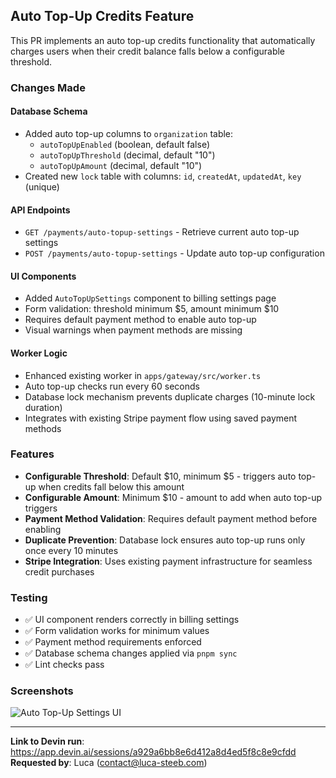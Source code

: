 ## Auto Top-Up Credits Feature

This PR implements an auto top-up credits functionality that automatically charges users when their credit balance falls below a configurable threshold.

### Changes Made

#### Database Schema

- Added auto top-up columns to `organization` table:
  - `autoTopUpEnabled` (boolean, default false)
  - `autoTopUpThreshold` (decimal, default "10")
  - `autoTopUpAmount` (decimal, default "10")
- Created new `lock` table with columns: `id`, `createdAt`, `updatedAt`, `key` (unique)

#### API Endpoints

- `GET /payments/auto-topup-settings` - Retrieve current auto top-up settings
- `POST /payments/auto-topup-settings` - Update auto top-up configuration

#### UI Components

- Added `AutoTopUpSettings` component to billing settings page
- Form validation: threshold minimum $5, amount minimum $10
- Requires default payment method to enable auto top-up
- Visual warnings when payment methods are missing

#### Worker Logic

- Enhanced existing worker in `apps/gateway/src/worker.ts`
- Auto top-up checks run every 60 seconds
- Database lock mechanism prevents duplicate charges (10-minute lock duration)
- Integrates with existing Stripe payment flow using saved payment methods

### Features

- **Configurable Threshold**: Default $10, minimum $5 - triggers auto top-up when credits fall below this amount
- **Configurable Amount**: Minimum $10 - amount to add when auto top-up triggers
- **Payment Method Validation**: Requires default payment method before enabling
- **Duplicate Prevention**: Database lock ensures auto top-up runs only once every 10 minutes
- **Stripe Integration**: Uses existing payment infrastructure for seamless credit purchases

### Testing

- ✅ UI component renders correctly in billing settings
- ✅ Form validation works for minimum values
- ✅ Payment method requirements enforced
- ✅ Database schema changes applied via `pnpm sync`
- ✅ Lint checks pass

### Screenshots

![Auto Top-Up Settings UI](/home/ubuntu/repos/llmgateway/auto-topup-ui.png)

---

**Link to Devin run**: https://app.devin.ai/sessions/a929a6bb8e6d412a8d4ed5f8c8e9cfdd  
**Requested by**: Luca (contact@luca-steeb.com)
